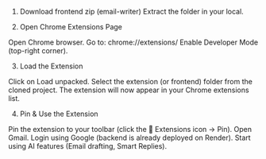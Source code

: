 1. Download frontend zip (email-writer)
Extract the folder in your local.

2. Open Chrome Extensions Page

Open Chrome browser.
Go to: chrome://extensions/
Enable Developer Mode (top-right corner).

3. Load the Extension

Click on Load unpacked.
Select the extension (or frontend) folder from the cloned project.
The extension will now appear in your Chrome extensions list.

4. Pin & Use the Extension

Pin the extension to your toolbar (click the 🔧 Extensions icon → Pin).
Open Gmail.
Login using Google (backend is already deployed on Render).
Start using AI features (Email drafting, Smart Replies).
